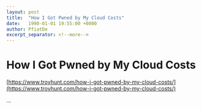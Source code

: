 ```yaml
---
layout: post
title:  "How I Got Pwned by My Cloud Costs"
date:   1990-01-01 19:55:00 +0000
author: PfiatDe
excerpt_separator: <!--more-->
---
```


# How I Got Pwned by My Cloud Costs

[https://www.troyhunt.com/how-i-got-pwned-by-my-cloud-costs/](https://www.troyhunt.com/how-i-got-pwned-by-my-cloud-costs/)

...
<!--more-->
